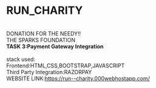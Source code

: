 # RUN_CHARITY


<br>DONATION FOR THE NEEDY!!
<br>THE SPARKS FOUNDATION
<br><b>TASK 3:Payment Gateway Integration</b>
<br><br>
stack used:
<br>Frontend:HTML,CSS,BOOTSTRAP,JAVASCRIPT
<br>Third Party Integration:RAZORPAY
<br>WEBSITE LINK:https://run--charity.000webhostapp.com/
